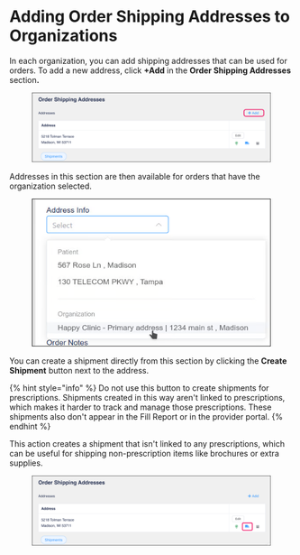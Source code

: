 # Adding Order Shipping Addresses to Organizations

In each organization, you can add shipping addresses that can be used for orders. To add a new address, click **+Add** in the **Order Shipping Addresses** sectio&#x6E;**.**

<figure><img src="../../.gitbook/assets/Order Shipping Addresses.png" alt=""><figcaption></figcaption></figure>

Addresses in this section are then available for orders that have the organization selected.

<figure><img src="../../.gitbook/assets/Address Info for orders.png" alt=""><figcaption></figcaption></figure>

You can create a shipment directly from this section by clicking the **Create Shipment** button next to the address.&#x20;

{% hint style="info" %}
Do not use this button to create shipments for prescriptions. Shipments created in this way aren't linked to prescriptions, which makes it harder to track and manage those prescriptions. These shipments also don't appear in the Fill Report or in the provider portal.
{% endhint %}

This action creates a shipment that isn't linked to any prescriptions, which can be useful for shipping non-prescription items like brochures or extra supplies.

<figure><img src="../../.gitbook/assets/Order Shipping Addresses copy.png" alt=""><figcaption></figcaption></figure>
